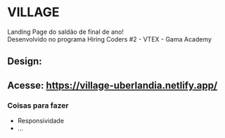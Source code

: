 # VILLAGE

Landing Page do saldão de final de ano! \
Desenvolvido no programa Hiring Coders #2 - VTEX - Gama Academy

## Design: 
## Acesse: https://village-uberlandia.netlify.app/

### Coisas para fazer
* Responsividade
* ...
